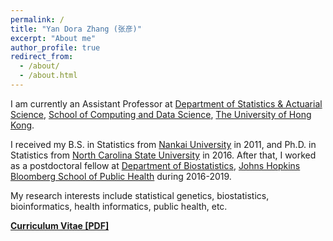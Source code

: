 ```yaml
---
permalink: /
title: "Yan Dora Zhang (张彦)"
excerpt: "About me"
author_profile: true
redirect_from: 
  - /about/
  - /about.html
---
```



<!--
<p align="center">
  <img src="https://yandorazhang.github.io/images/doraz.JPG?raw=true" alt="Photo" style="width: 450px;"/> 
</p>
-->



I am currently an  Assistant Professor at [Department of Statistics & Actuarial Science](https://saasweb.hku.hk/), [School of Computing and Data Science](https://www.cds.hku.hk/),  [The University of Hong Kong](https://www.hku.hk/). 
<!--
and 
 [Centre for PanorOmic Sciences](https://cpos.hku.hk/).  
 -->
 
 
 
I received  my  B.S. in Statistics from  [Nankai University](https://www.nankai.edu.cn/) in 2011, and  Ph.D. in Statistics from [North Carolina State University](http://www.stat.ncsu.edu)  in 2016. After that, I worked as a postdoctoral fellow  at [Department of Biostatistics](https://www.jhsph.edu/departments/biostatistics/), 
  [Johns Hopkins Bloomberg School of Public Health](https://www.jhsph.edu/) during 2016-2019.
   

My research interests include statistical genetics, biostatistics,  bioinformatics, health informatics,  public health, etc. 



[**Curriculum Vitae [PDF]**](http://yandorazhang.github.io/files/ZhangYan_updating.pdf)

<!--
[**HKU Scholars Hub**](https://repository.hku.hk/cris/rp/rp02590)
-->
